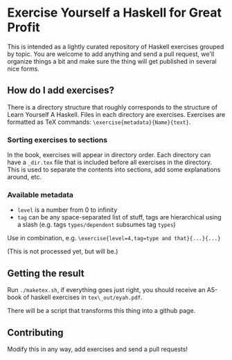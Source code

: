 
# Exercise Yourself a Haskell for Great Profit

This is intended as a lightly curated repository of Haskell exercises grouped
by topic. You are welcome to add anything and send a pull request, we'll
organize things a bit and make sure the thing will get published in several
nice forms.

## How do I add exercises?

There is a directory structure that roughly corresponds to the structure of
Learn Yourself A Haskell. Files in each directory are exercises. Exercises are
formatted as TeX commands: `\exercise{metadata}{Name}{text}`.

### Sorting exercises to sections

In the book, exercises will appear in directory order. Each directory can have
a `_dir.tex` file that is included before all exercises in the directory. This
is used to separate the contents into sections, add some explanations around,
etc.

### Available metadata

- `level` is a number from 0 to infinity
- `tag` can be any space-separated list of stuff, tags are hierarchical using a
  slash (e.g. tags `types/dependent` subsumes tag `types`)

Use in combination, e.g. `\exercise{level=4,tag=type and that}{...}{...}`

(This is not processed yet, but will be.)

## Getting the result

Run `./maketex.sh`, if everything goes just right, you should receive an
A5-book of haskell exercises in `tex\_out/eyah.pdf`.

There will be a script that transforms this thing into a github page.

## Contributing

Modify this in any way, add exercises and send a pull requests!
